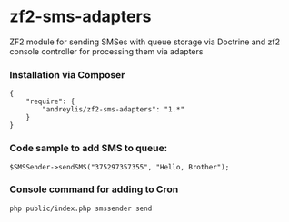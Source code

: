 zf2-sms-adapters
================

ZF2 module for sending SMSes with queue storage via Doctrine and zf2 console controller for processing them via adapters

### Installation via Composer

    {
        "require": {
            "andreylis/zf2-sms-adapters": "1.*"
        }
    }

### Code sample to add SMS to queue:

    $SMSSender->sendSMS("375297357355", "Hello, Brother");

### Console command for adding to Cron
    php public/index.php smssender send

